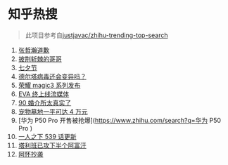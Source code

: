# 知乎热搜

> 此项目参考自[justjavac/zhihu-trending-top-search](https://github.com/justjavac/zhihu-trending-top-search/blob/main/utils.ts)

<!-- BEGIN -->
  <!-- 最后更新时间:Sat Aug 14 2021 10:10:54 GMT+0000 (Coordinated Universal Time) -->
  1. [张哲瀚道歉](https://www.zhihu.com/search?q=张哲瀚)
1. [披荆斩棘的哥哥](https://www.zhihu.com/search?q=披荆斩棘的哥哥)
1. [七夕节](https://www.zhihu.com/search?q=七夕)
1. [德尔塔病毒还会变异吗？](https://www.zhihu.com/search?q=德尔塔)
1. [荣耀 magic3 系列发布](https://www.zhihu.com/search?q=荣耀手机)
1. [EVA 终上线流媒体](https://www.zhihu.com/search?q=eva)
1. [90 婚介所太真实了](https://www.zhihu.com/search?q=90婚介所)
1. [宠物墓地一平可达 4 万元](https://www.zhihu.com/search?q=宠物墓地)
1. [华为 P50 Pro 开售被抢爆](https://www.zhihu.com/search?q=华为 P50 Pro )
1. [一人之下 539 话更新](https://www.zhihu.com/search?q=一人之下)
1. [塔利班已攻下半个阿富汗](https://www.zhihu.com/search?q=塔利班)
1. [阿怀抄袭](https://www.zhihu.com/search?q=阿怀)
  <!-- END -->